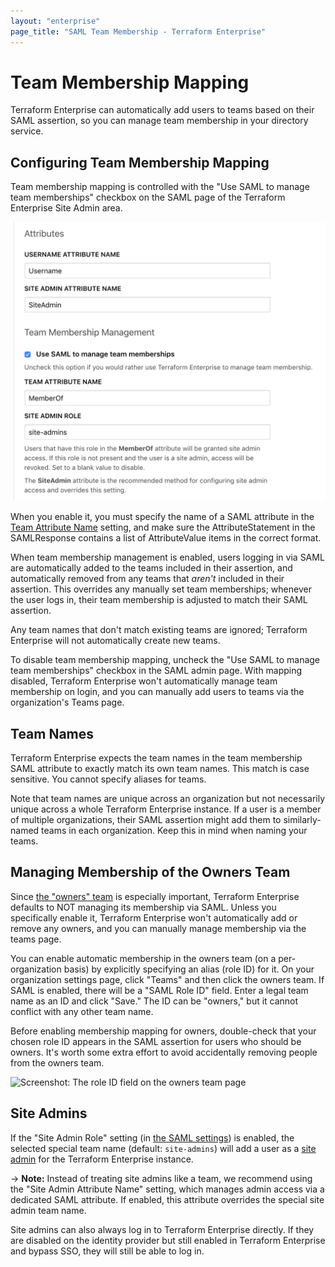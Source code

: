 ```yaml
---
layout: "enterprise"
page_title: "SAML Team Membership - Terraform Enterprise"
---
```


# Team Membership Mapping

Terraform Enterprise can automatically add users to teams based on their SAML assertion, so you can manage team membership in your directory service.

## Configuring Team Membership Mapping

Team membership mapping is controlled with the "Use SAML to manage team memberships" checkbox on the SAML page of the Terraform Enterprise Site Admin area.

![Screenshot: the Terraform Enterprise SAML team membership checkbox](./images/saml-team-membership.png)

When you enable it, you must specify the name of a SAML attribute in the [Team Attribute Name](./configuration.html#attributes) setting, and make sure the AttributeStatement in the SAMLResponse contains a list of AttributeValue items in the correct format.

When team membership management is enabled, users logging in via SAML are automatically added to the teams included in their assertion, and automatically removed from any teams that _aren't_ included in their assertion. This overrides any manually set team memberships; whenever the user logs in, their team membership is adjusted to match their SAML assertion.

Any team names that don't match existing teams are ignored; Terraform Enterprise will not automatically create new teams.

To disable team membership mapping, uncheck the "Use SAML to manage team memberships" checkbox in the SAML admin page. With mapping disabled, Terraform Enterprise won't automatically manage team membership on login, and you can manually add users to teams via the organization's Teams page.

## Team Names

Terraform Enterprise expects the team names in the team membership SAML attribute to exactly match its own team names. This match is case sensitive. You cannot specify aliases for teams.

Note that team names are unique across an organization but not necessarily unique across a whole Terraform Enterprise instance. If a user is a member of multiple organizations, their SAML assertion might add them to similarly-named teams in each organization. Keep this in mind when naming your teams.

## Managing Membership of the Owners Team

Since [the "owners" team](/docs/cloud/users-teams-organizations/teams.html#the-owners-team) is especially important, Terraform Enterprise defaults to NOT managing its membership via SAML. Unless you specifically enable it, Terraform Enterprise won't automatically add or remove any owners, and you can manually manage membership via the teams page.

You can enable automatic membership in the owners team (on a per-organization basis) by explicitly specifying an alias (role ID) for it. On your organization settings page, click "Teams" and then click the owners team. If SAML is enabled, there will be a "SAML Role ID" field. Enter a legal team name as an ID and click "Save." The ID can be "owners," but it cannot conflict with any other team name.

Before enabling membership mapping for owners, double-check that your chosen role ID appears in the SAML assertion for users who should be owners. It's worth some extra effort to avoid accidentally removing people from the owners team.

![Screenshot: The role ID field on the owners team page](./images/saml-owners.png)

## Site Admins

If the "Site Admin Role" setting (in [the SAML settings](./configuration.html)) is enabled, the selected special team name (default: `site-admins`) will add a user as a [site admin](../admin/index.html) for the Terraform Enterprise instance.

-> **Note:** Instead of treating site admins like a team, we recommend using the "Site Admin Attribute Name" setting, which manages admin access via a dedicated SAML attribute. If enabled, this attribute overrides the special site admin team name.

Site admins can also always log in to Terraform Enterprise directly. If they are disabled on the identity provider but still enabled in Terraform Enterprise and bypass SSO, they will still be able to log in.
